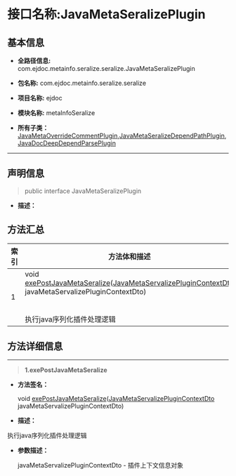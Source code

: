 # 接口名称:JavaMetaSeralizePlugin

## 基本信息

* **全路径信息:** com.ejdoc.metainfo.seralize.seralize.JavaMetaSeralizePlugin
* **包名称:** com.ejdoc.metainfo.seralize.seralize
* **项目名称:** ejdoc
* **模块名称:** metaInfoSeralize







* **所有子类：**  
[JavaMetaOverrideCommentPlugin](/metaInfoSeralize/com/ejdoc/metainfo/seralize/seralize/plugin/JavaMetaOverrideCommentPlugin.md),[JavaMetaSeralizeDependPathPlugin](/metaInfoSeralize/com/ejdoc/metainfo/seralize/seralize/plugin/JavaMetaSeralizeDependPathPlugin.md),[JavaDocDeepDependParsePlugin](/jdocGenerate/com/ejdoc/doc/generate/out/javadoc/JavaDocDeepDependParsePlugin.md)

---

## 声明信息
> public interface JavaMetaSeralizePlugin     


* **描述：** 

  








## 方法汇总

|   索引  |    方法体和描述   |
| ---- | ---- |
|1|void [exePostJavaMetaSeralize](#innerlink-exepostjavametaseralize-comejdocmetainfoseralizeseralizeplugindtojavametaservalizeplugincontextdto)([JavaMetaServalizePluginContextDto](/metaInfoSeralize/com/ejdoc/metainfo/seralize/seralize/plugin/dto/JavaMetaServalizePluginContextDto.md) javaMetaServalizePluginContextDto)   <br/><br/><br/>执行java序列化插件处理逻辑|








## 方法详细信息

---
> **1.<span id="innerlink-exepostjavametaseralize-comejdocmetainfoseralizeseralizeplugindtojavametaservalizeplugincontextdto">exePostJavaMetaSeralize</span>**

* **方法签名：** 

  void [exePostJavaMetaSeralize](#exepostjavametaseralize-comejdocmetainfoseralizeseralizeplugindtojavametaservalizeplugincontextdto)([JavaMetaServalizePluginContextDto](/metaInfoSeralize/com/ejdoc/metainfo/seralize/seralize/plugin/dto/JavaMetaServalizePluginContextDto.md) javaMetaServalizePluginContextDto)   


* **描述：** 

执行java序列化插件处理逻辑
* **参数描述：** 

  javaMetaServalizePluginContextDto - 插件上下文信息对象





